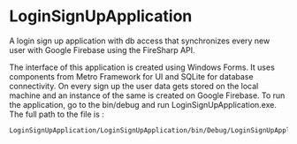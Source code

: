 # LoginSignUpApplication
A login sign up application with db access that synchronizes every new user with Google Firebase using the FireSharp API.

The interface of this application is created using Windows Forms. It uses components from Metro
Framework for UI and SQLite for database connectivity. On every sign up the user data gets stored on the local machine and an instance
of the same is created on Google Firebase.
To run the application, go to the bin/debug and run LoginSignUpApplication.exe. The full path to the file is :
```
LoginSignUpApplication/LoginSignUpApplication/bin/Debug/LoginSignUpApplication.exe
```


